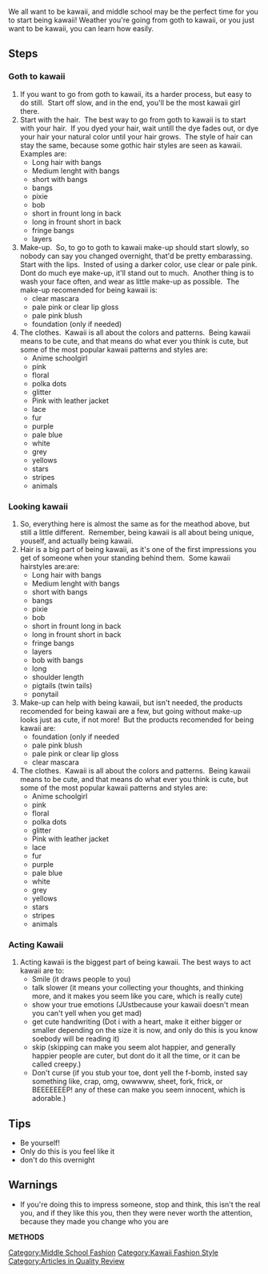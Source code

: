 We all want to be kawaii, and middle school may be the perfect time for
you to start being kawaii! Weather you're going from goth to kawaii, or
you just want to be kawaii, you can learn how easily.

## Steps

### Goth to kawaii

1.  If you want to go from goth to kawaii, its a harder process, but
    easy to do still.  Start off slow, and in the end, you'll be the
    most kawaii girl there.
2.  Start with the hair.  The best way to go from goth to kawaii is to
    start with your hair.  If you dyed your hair, wait untill the dye
    fades out, or dye your hair your natural color until your hair
    grows.  The style of hair can stay the same, because some gothic
    hair styles are seen as kawaii.  Examples are:
    -   Long hair with bangs
    -   Medium lenght with bangs
    -   short with bangs
    -   bangs
    -   pixie
    -   bob
    -   short in frount long in back
    -   long in frount short in back
    -   fringe bangs
    -   layers
3.  Make-up.  So, to go to goth to kawaii make-up should start slowly,
    so nobody can say you changed overnight, that'd be pretty
    embarassing.  Start with the lips.  Insted of using a darker color,
    use clear or pale pink.  Dont do much eye make-up, it'll stand out
    to much.  Another thing is to wash your face often, and wear as
    little make-up as possible.  The make-up recomended for being kawaii
    is:
    -   clear mascara
    -   pale pink or clear lip gloss
    -   pale pink blush
    -   foundation (only if needed)
4.  The clothes.  Kawaii is all about the colors and patterns.  Being
    kawaii means to be cute, and that means do what ever you think is
    cute, but some of the most popular kawaii patterns and styles are:
    -   Anime schoolgirl
    -   pink
    -   floral
    -   polka dots
    -   glitter
    -   Pink with leather jacket
    -   lace
    -   fur
    -   purple
    -   pale blue
    -   white
    -   grey
    -   yellows
    -   stars
    -   stripes
    -   animals

### Looking kawaii

1.  So, everything here is almost the same as for the meathod above, but
    still a little different.  Remember, being kawaii is all about being
    unique, youself, and actually being kawaii.
2.  Hair is a big part of being kawaii, as it's one of the first
    impressions you get of someone when your standing behind them.  Some
    kawaii hairstyles are:are:
    -   Long hair with bangs
    -   Medium lenght with bangs
    -   short with bangs
    -   bangs
    -   pixie
    -   bob
    -   short in frount long in back
    -   long in frount short in back
    -   fringe bangs
    -   layers
    -   bob with bangs
    -   long
    -   shoulder length
    -   pigtails (twin tails)
    -   ponytail
3.  Make-up can help with being kawaii, but isn't needed, the products
    recomended for being kawaii are a few, but going without make-up
    looks just as cute, if not more!  But the products recomended for
    being kawaii are:
    -   foundation (only if needed
    -   pale pink blush
    -   pale pink or clear lip gloss
    -   clear mascara
4.  The clothes.  Kawaii is all about the colors and patterns.  Being
    kawaii means to be cute, and that means do what ever you think is
    cute, but some of the most popular kawaii patterns and styles are:
    -   Anime schoolgirl
    -   pink
    -   floral
    -   polka dots
    -   glitter
    -   Pink with leather jacket
    -   lace
    -   fur
    -   purple
    -   pale blue
    -   white
    -   grey
    -   yellows
    -   stars
    -   stripes
    -   animals

### Acting Kawaii

1.  Acting kawaii is the biggest part of being kawaii. The best ways to
    act kawaii are to:
    -   Smile (it draws people to you)
    -   talk slower (it means your collecting your thoughts, and
        thinking more, and it makes you seem like you care, which is
        really cute)
    -   show your true emotions (JUstbecause your kawaii doesn't mean
        you can't yell when you get mad)
    -   get cute handwriting (Dot i with a heart, make it either bigger
        or smaller depending on the size it is now, and only do this is
        you know soebody will be reading it)
    -   skip (skipping can make you seem alot happier, and generally
        happier people are cuter, but dont do it all the time, or it can
        be called creepy.)
    -   Don't curse (if you stub your toe, dont yell the f-bomb, insted
        say something like, crap, omg, owwwww, sheet, fork, frick, or
        BEEEEEEEP! any of these can make you seem innocent, which is
        adorable.)

## Tips

-   Be yourself!
-   Only do this is you feel like it
-   don't do this overnight

## Warnings

-   If you're doing this to impress someone, stop and think, this isn't
    the real you, and if they like this you, then they were never worth
    the attention, because they made you change who you are

__METHODS__

[Category:Middle School
Fashion](Category:Middle_School_Fashion "wikilink") [Category:Kawaii
Fashion Style](Category:Kawaii_Fashion_Style "wikilink")
[Category:Articles in Quality
Review](Category:Articles_in_Quality_Review "wikilink")